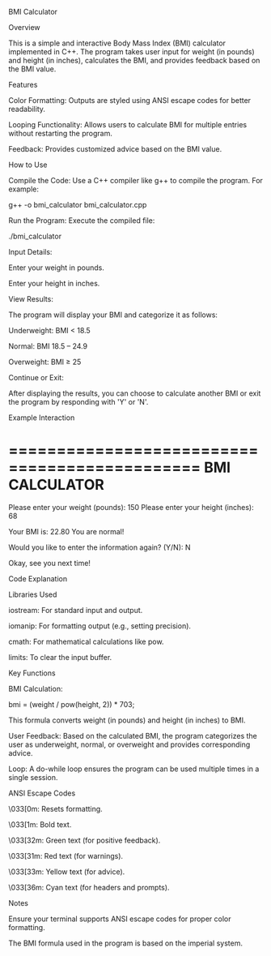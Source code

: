 BMI Calculator

Overview

This is a simple and interactive Body Mass Index (BMI) calculator implemented in C++. The program takes user input for weight (in pounds) and height (in inches), calculates the BMI, and provides feedback based on the BMI value.

Features

Color Formatting: Outputs are styled using ANSI escape codes for better readability.

Looping Functionality: Allows users to calculate BMI for multiple entries without restarting the program.

Feedback: Provides customized advice based on the BMI value.

How to Use

Compile the Code:
Use a C++ compiler like g++ to compile the program. For example:

g++ -o bmi_calculator bmi_calculator.cpp

Run the Program:
Execute the compiled file:

./bmi_calculator

Input Details:

Enter your weight in pounds.

Enter your height in inches.

View Results:

The program will display your BMI and categorize it as follows:

Underweight: BMI < 18.5

Normal: BMI 18.5 – 24.9

Overweight: BMI ≥ 25

Continue or Exit:

After displaying the results, you can choose to calculate another BMI or exit the program by responding with 'Y' or 'N'.

Example Interaction

==============================================
            BMI CALCULATOR
==============================================
Please enter your weight (pounds): 150
Please enter your height (inches): 68

Your BMI is: 22.80
You are normal!

Would you like to enter the information again? (Y/N): N

Okay, see you next time!

Code Explanation

Libraries Used

iostream: For standard input and output.

iomanip: For formatting output (e.g., setting precision).

cmath: For mathematical calculations like pow.

limits: To clear the input buffer.

Key Functions

BMI Calculation:

bmi = (weight / pow(height, 2)) * 703;

This formula converts weight (in pounds) and height (in inches) to BMI.

User Feedback:
Based on the calculated BMI, the program categorizes the user as underweight, normal, or overweight and provides corresponding advice.

Loop:
A do-while loop ensures the program can be used multiple times in a single session.

ANSI Escape Codes

\033[0m: Resets formatting.

\033[1m: Bold text.

\033[32m: Green text (for positive feedback).

\033[31m: Red text (for warnings).

\033[33m: Yellow text (for advice).

\033[36m: Cyan text (for headers and prompts).

Notes

Ensure your terminal supports ANSI escape codes for proper color formatting.

The BMI formula used in the program is based on the imperial system.
